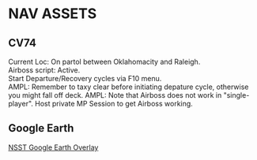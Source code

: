 # NAV ASSETS

## CV74
Current Loc: On partol between Oklahomacity and Raleigh.  
Airboss script: Active.  
Start Departure/Recovery cycles via F10 menu.  
AMPL: Remember to taxy clear before initiating depature cycle, otherwise you might fall off deck. 
AMPL: Note that Airboss does not work in "single-player". Host private MP Session to get Airboss working.  

## Google Earth
[NSST Google Earth Overlay](NSST_GE.kmz)